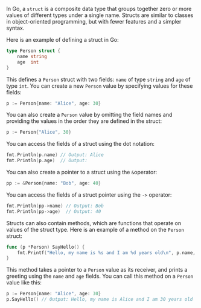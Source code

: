 In Go, a `struct` is a composite data type that groups together zero or more values of different types under a single name. Structs are similar to classes in object-oriented programming, but with fewer features and a simpler syntax.

Here is an example of defining a struct in Go:

```go
type Person struct {
    name string
    age  int
}
```

This defines a `Person` struct with two fields: `name` of type `string` and `age` of type `int`. You can create a new `Person` value by specifying values for these fields:

```go
p := Person{name: "Alice", age: 30}
```

You can also create a `Person` value by omitting the field names and providing the values in the order they are defined in the struct:

```go
p := Person{"Alice", 30}
```

You can access the fields of a struct using the dot notation:

```go
fmt.Println(p.name) // Output: Alice
fmt.Println(p.age)  // Output: 
```

You can also create a pointer to a struct using the `&`operator:

```go
pp := &Person{name: "Bob", age: 40}
```

You can access the fields of a struct pointer using the `->` operator:

```go
fmt.Println(pp->name) // Output: Bob
fmt.Println(pp->age)  // Output: 40
```

Structs can also contain methods, which are functions that operate on values of the struct type. Here is an example of a method on the `Person` struct:

```go
func (p *Person) SayHello() {
    fmt.Printf("Hello, my name is %s and I am %d years old\n", p.name, p.age)
}
```

This method takes a pointer to a `Person` value as its receiver, and prints a greeting using the `name` and `age` fields. You can call this method on a `Person` value like this:

```go
p := Person{name: "Alice", age: 30}
p.SayHello() // Output: Hello, my name is Alice and I am 30 years old
```